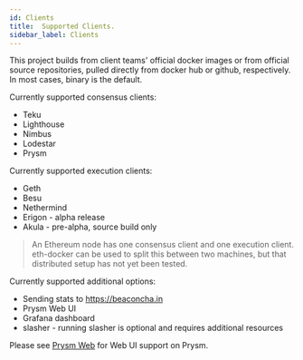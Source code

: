 ```yaml
---
id: Clients
title:  Supported Clients.
sidebar_label: Clients
---
```


This project builds from client teams' official docker images or from official source repositories, pulled
directly from docker hub or github, respectively. In most cases, binary is the default.

Currently supported consensus clients:
- Teku
- Lighthouse
- Nimbus
- Lodestar
- Prysm

Currently supported execution clients:
- Geth
- Besu
- Nethermind
- Erigon - alpha release
- Akula - pre-alpha, source build only

> An Ethereum node has one consensus client and one execution client. eth-docker can be used to
> split this between two machines, but that distributed setup has not yet been tested.

Currently supported additional options:
- Sending stats to https://beaconcha.in
- Prysm Web UI
- Grafana dashboard
- slasher - running slasher is optional and requires additional resources

Please see [Prysm Web](../Usage/PrysmWeb.md) for Web UI support on Prysm.
